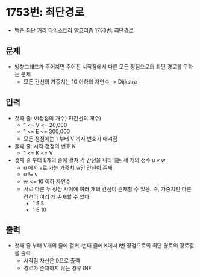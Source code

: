 # 1753번: 최단경로
- [백준 최단 거리 다익스트라 알고리즘 1753번: 최단경로](https://www.acmicpc.net/problem/1753)

## 문제
- 방향그래프가 주어지면 주어진 시작점에서 다른 모든 정점으로의 최단 경로를 구하는 문제
  - 모든 간선의 가중치는 10 이하의 자연수 -> Dijkstra

## 입력
- 첫째 줄: V(정점의 개수) E(간선의 개수)
  - 1 <= V <= 20,000
  - 1 <= E <= 300,000
  - 모든 정점에는 1 부터 V 까지 번호가 매겨짐
- 둘째 줄: 시작 정점의 번호 K
  - 1 <= K <= V
- 셋째 줄 부터 E개의 줄에 걸쳐 각 간선을 나타내는 세 개의 정수 u v w
  - u 에서 v로 가는 가중치 w인 간선이 존재
  - u != v
  - w <= 10 이하 자연수
  - 서로 다른 두 정점 사이에 여러 개의 간선이 존재할 수 있음. 즉, 가중치만 다른 간선이 여러 개 존재할 수 있다.
    - 1 5 5
    - 1 5 10

## 출력
- 첫째 줄 부터 V개의 줄에 걸쳐 i번째 줄에 K에서 i번 정점으로의 최단 경로의 경로값을 출력
  - 시작점 자신은 0으로 출력
  - 경로가 존재하지 않는 경우 INF